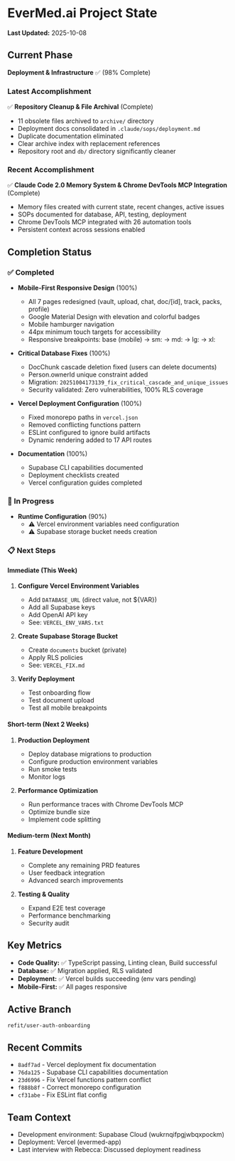 # EverMed.ai Project State

**Last Updated:** 2025-10-08

## Current Phase
**Deployment & Infrastructure** ✅ (98% Complete)

### Latest Accomplishment
✅ **Repository Cleanup & File Archival** (Complete)
- 11 obsolete files archived to `archive/` directory
- Deployment docs consolidated in `.claude/sops/deployment.md`
- Duplicate documentation eliminated
- Clear archive index with replacement references
- Repository root and `db/` directory significantly cleaner

### Recent Accomplishment
✅ **Claude Code 2.0 Memory System & Chrome DevTools MCP Integration** (Complete)
- Memory files created with current state, recent changes, active issues
- SOPs documented for database, API, testing, deployment
- Chrome DevTools MCP integrated with 26 automation tools
- Persistent context across sessions enabled

## Completion Status

### ✅ Completed
- **Mobile-First Responsive Design** (100%)
  - All 7 pages redesigned (vault, upload, chat, doc/[id], track, packs, profile)
  - Google Material Design with elevation and colorful badges
  - Mobile hamburger navigation
  - 44px minimum touch targets for accessibility
  - Responsive breakpoints: base (mobile) → sm: → md: → lg: → xl:

- **Critical Database Fixes** (100%)
  - DocChunk cascade deletion fixed (users can delete documents)
  - Person.ownerId unique constraint added
  - Migration: `20251004173139_fix_critical_cascade_and_unique_issues`
  - Security validated: Zero vulnerabilities, 100% RLS coverage

- **Vercel Deployment Configuration** (100%)
  - Fixed monorepo paths in `vercel.json`
  - Removed conflicting functions pattern
  - ESLint configured to ignore build artifacts
  - Dynamic rendering added to 17 API routes

- **Documentation** (100%)
  - Supabase CLI capabilities documented
  - Deployment checklists created
  - Vercel configuration guides completed

### 🚧 In Progress
- **Runtime Configuration** (90%)
  - ⚠️ Vercel environment variables need configuration
  - ⚠️ Supabase storage bucket needs creation

### 📋 Next Steps

#### Immediate (This Week)
1. **Configure Vercel Environment Variables**
   - Add `DATABASE_URL` (direct value, not ${VAR})
   - Add all Supabase keys
   - Add OpenAI API key
   - See: `VERCEL_ENV_VARS.txt`

2. **Create Supabase Storage Bucket**
   - Create `documents` bucket (private)
   - Apply RLS policies
   - See: `VERCEL_FIX.md`

3. **Verify Deployment**
   - Test onboarding flow
   - Test document upload
   - Test all mobile breakpoints

#### Short-term (Next 2 Weeks)
1. **Production Deployment**
   - Deploy database migrations to production
   - Configure production environment variables
   - Run smoke tests
   - Monitor logs

2. **Performance Optimization**
   - Run performance traces with Chrome DevTools MCP
   - Optimize bundle size
   - Implement code splitting

#### Medium-term (Next Month)
1. **Feature Development**
   - Complete any remaining PRD features
   - User feedback integration
   - Advanced search improvements

2. **Testing & Quality**
   - Expand E2E test coverage
   - Performance benchmarking
   - Security audit

## Key Metrics
- **Code Quality:** ✅ TypeScript passing, Linting clean, Build successful
- **Database:** ✅ Migration applied, RLS validated
- **Deployment:** ✅ Vercel builds succeeding (env vars pending)
- **Mobile-First:** ✅ All pages responsive

## Active Branch
`refit/user-auth-onboarding`

## Recent Commits
- `8adf7ad` - Vercel deployment fix documentation
- `76da125` - Supabase CLI capabilities documentation
- `23d6996` - Fix Vercel functions pattern conflict
- `f888b8f` - Correct monorepo configuration
- `cf31abe` - Fix ESLint flat config

## Team Context
- Development environment: Supabase Cloud (wukrnqifpgjwbqxpockm)
- Deployment: Vercel (evermed-app)
- Last interview with Rebecca: Discussed deployment readiness
